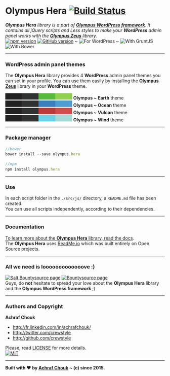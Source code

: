 # Olympus Hera [![Build Status](https://img.shields.io/travis/crewstyle/OlympusHera.svg?style=flat-square)](https://travis-ci.org/crewstyle/OlympusHera)

_**Olympus Hera** library is a part of [**Olympus WordPress framework**](https://github.com/crewstyle/Olympus).
It contains all jQuery scripts and Less styles to make your **WordPress** admin panel works with the [**Olympus Zeus**](https://github.com/crewstyle/OlympusZeus) library._  
[![npm version](https://img.shields.io/npm/v/olympus.hera.svg?style=flat-square)](https://www.npmjs.com/package/olympus.hera) 
[![GitHub version](https://img.shields.io/github/tag/crewstyle/OlympusHera.svg?style=flat-square)](https://github.com/crewstyle/OlympusHera) 
~ ![For WordPress](https://img.shields.io/badge/for-WordPress-00aadc.svg?style=flat-square) 
~ ![With GruntJS](https://img.shields.io/badge/with-GruntJS-fba919.svg?style=flat-square) 
![With Bower](https://img.shields.io/badge/with-Bower-ffcc2f.svg?style=flat-square)  

---

### WordPress admin panel themes

The **Olympus Hera** library provides 4 **WordPress** admin panel themes you can set in your profile. 
You can use them easily by installing the [**Olympus Zeus**](https://github.com/crewstyle/OlympusZeus) library in your **WordPress** theme.

![Olympus ~ Earth](https://raw.githubusercontent.com/crewstyle/OlympusHera/master/images/earth.jpg) **Olympus ~ Earth** theme  
![Olympus ~ Ocean](https://raw.githubusercontent.com/crewstyle/OlympusHera/master/images/ocean.jpg) **Olympus ~ Ocean** theme  
![Olympus ~ Vulcan](https://raw.githubusercontent.com/crewstyle/OlympusHera/master/images/vulcan.jpg) **Olympus ~ Vulcan** theme  
![Olympus ~ Wind](https://raw.githubusercontent.com/crewstyle/OlympusHera/master/images/wind.jpg) **Olympus ~ Wind** theme

---

### Package manager

````javascript
//bower
bower install --save olympus.hera
````

````javascript
//npm
npm install olympus.hera
````

---

### Use

In each script folder in the `./src/js/` directory, a `README.md` file has been created.  
You can use all scripts independently, according to their dependencies.

---

### Documentation

[To learn more about the **Olympus Hera** library, read the docs](https://olympus.readme.io/).  
The **Olympus Hera** uses [ReadMe.io](https://readme.io) which was built entirely on Open Source projects.

---

### All we need is looooooooooooove :)

[![Salt Bountysource page](https://img.shields.io/badge/Salt%20Bountysource-♥-brightgreen.svg?style=flat-square)](https://salt.bountysource.com/teams/olympus) [![Bountysource page](https://img.shields.io/badge/Bountysource-♥-brightgreen.svg?style=flat-square)](https://www.bountysource.com/teams/olympus)  
Guys, do **not** hesitate to spread your love about the **Olympus Hera** library and the **Olympus WordPress framework** ;)

---

### Authors and Copyright

**Achraf Chouk**

+ http://fr.linkedin.com/in/achrafchouk/
+ http://twitter.com/crewstyle
+ http://github.com/crewstyle

Please, read [LICENSE](https://github.com/crewstyle/OlympusHera/blob/master/LICENSE "LICENSE") for more details.  
[![MIT](https://img.shields.io/badge/license-MIT_License-blue.svg?style=flat-square)](http://opensource.org/licenses/MIT "MIT")  

---

**Built with ♥ by [Achraf Chouk](http://github.com/crewstyle "Achraf Chouk") ~ (c) since 2015.**

